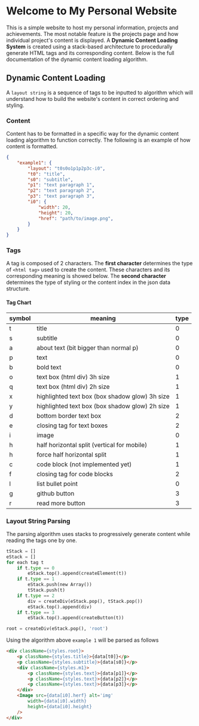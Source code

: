 # Welcome to My Personal Website

This is a simple website to host my personal information, projects and achievements. The most notable feature is the projects page and how individual project's content is displayed. A **Dynamic Content Loading System** is created using a stack-based architecture to procedurally generate HTML tags and its corresponding content. Below is the full documentation of the dynamic content loading algorithm.

## Dynamic Content Loading

A `layout string` is a sequence of tags to be inputted to algorithm which will understand how to build the website's content in correct ordering and styling.

### Content

Content has to be formatted in a specific way for the dynamic content loading algorithm to function correctly. The following is an example of how content is formatted.

```json
{
    "example1": {
        "layout": "t0s0o1p1p2p3c-i0",
        "t0": "title",
        "s0": "subtitle",
        "p1": "text paragraph 1",
        "p2": "text paragraph 2",
        "p3": "text paragraph 3",
        "i0": {
            "width": 20,
            "height": 20,
            "href": "path/to/image.png",
        }
    }
}
```

### Tags

A tag is composed of 2 characters. The **first character** determines the type of `<html tag>` used to create the content. These characters and its corresponding meaning is showed below. The **second character** determines the type of styling or the content index in the json data structure.

#### Tag Chart

| symbol | meaning                                        | type |
| ------ | ---------------------------------------------- | ---- |
| t      | title                                          | 0    |
| s      | subtitle                                       | 0    |
| a      | about text (bit bigger than normal p)          | 0    |
| p      | text                                           | 0    |
| b      | bold text                                      | 0    |
| o      | text box (html div) 3h size                    | 1    |
| q      | text box (html div) 2h size                    | 1    |
| x      | highlighted text box (box shadow glow) 3h size | 1    |
| y      | highlighted text box (box shadow glow) 2h size | 1    |
| d      | bottom border text box                         | 2    |
| e      | closing tag for text boxes                     | 2    |
| i      | image                                          | 0    |
| h      | half horizontal split (vertical for mobile)    | 1    |
| h      | force half horizontal split                    | 1    |
| c      | code block (not implemented yet)               | 1    |
| f      | closing tag for code blocks                    | 2    |
| l      | list bullet point                              | 0    |
| g      | github button                                  | 3    |
| r      | read more button                               | 3    |

### Layout String Parsing

The parsing algorithm uses stacks to progressively generate content while reading the tags one by one.

```python
tStack = []
eStack = []
for each tag t
    if t.type == 0
        eStack.top().append(createElement(t))
    if t.type == 1
        eStack.push(new Array())
        tStack.push(t)
    if t.type == 2
        div = createDiv(eStack.pop(), tStack.pop())
        eStack.top().append(div)
    if t.type == 3
        eStack.top().append(createButton(t))

root = createDiv(eStack.pop(), 'root')
```

Using the algorithm above `example 1` will be parsed as follows

```html
<div className={styles.root}>
    <p className={styles.title}>{data[t0]}</p>
    <p className={styles.subtitle}>{data[s0]}</p>
    <div className={styles.m1}>
        <p className={styles.text}>{data[p1]}</p>
        <p className={styles.text}>{data[p2]}</p>
        <p className={styles.text}>{data[p3]}</p>
    </div>
    <Image src={data[i0].herf} alt='img'
        width={data[i0].width}
        height={data[i0].height}
    />
</div>
```
